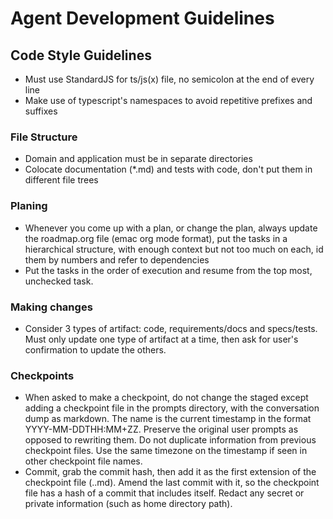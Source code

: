 # Agent Development Guidelines

## Code Style Guidelines
- Must use StandardJS for ts/js(x) file, no semicolon at the end of every line
- Make use of typescript's namespaces to avoid repetitive prefixes and suffixes

### File Structure
- Domain and application must be in separate directories
- Colocate documentation (*.md) and tests with code, don't put them in different file trees

### Planing
- Whenever you come up with a plan, or change the plan, always update the roadmap.org file (emac org mode format), put the tasks in a hierarchical structure, with enough context but not too much on each, id them by numbers and refer to dependencies
- Put the tasks in the order of execution and resume from the top most, unchecked task.

### Making changes
- Consider 3 types of artifact: code, requirements/docs and specs/tests. Must only update one type of artifact at a time, then ask for user's confirmation to update the others.

### Checkpoints
- When asked to make a checkpoint, do not change the staged except adding a checkpoint file in the prompts directory, with the conversation dump as markdown. The name is the current timestamp in the format YYYY-MM-DDTHH:MM+ZZ. Preserve the original user prompts as opposed to rewriting them. Do not duplicate information from previous checkpoint files. Use the same timezone on the timestamp if seen in other checkpoint file names.
- Commit, grab the commit hash, then add it as the first extension of the checkpoint file (<timestamp>.<hash>.md). Amend the last commit with it, so the checkpoint file has a hash of a commit that includes itself. Redact any secret or private information (such as home directory path).
